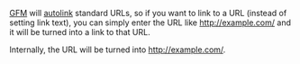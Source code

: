 [GFM][] will [autolink](https://help.github.com/articles/github-flavored-markdown#url-autolinking) standard URLs, so if you want to link to a URL (instead of setting link text),
you can simply enter the URL like http://example.com/ and it will be turned into a link to that URL.

Internally, the URL will be turned into <http://example.com/>.

[GFM]: https://help.github.com/articles/github-flavored-markdown